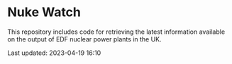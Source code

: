 # Nuke Watch

This repository includes code for retrieving the latest information available on the output of EDF nuclear power plants in the UK.

Last updated: 2023-04-19 16:10